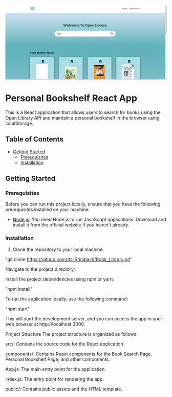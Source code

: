 
![Desktop](src/images/page1.png)

# Personal Bookshelf React App

This is a React application that allows users to search for books using the Open Library API and maintain a personal bookshelf in the browser using localStorage.

## Table of Contents

- [Getting Started](#getting-started)
  - [Prerequisites](#prerequisites)
  - [Installation](#installation)


## Getting Started

### Prerequisites

Before you can run this project locally, ensure that you have the following prerequisites installed on your machine:

- [Node.js](https://nodejs.org/): You need Node.js to run JavaScript applications. Download and install it from the official website if you haven't already.

### Installation

1. Clone the repository to your local machine:

"git clone https://github.com/Its-Srinibash/Book_Library.git"

   Navigate to the project directory:

Install the project dependencies using npm or yarn:

"npm install"

To run the application locally, use the following command:

"npm start"

This will start the development server, and you can access the app in your web browser at http://localhost:3000.

Project Structure
The project structure is organized as follows:

src/: Contains the source code for the React application.

components/: Contains React components for the Book Search Page, Personal Bookshelf Page, and other components.

App.js: The main entry point for the application.

index.js: The entry point for rendering the app.

public/: Contains public assets and the HTML template.
